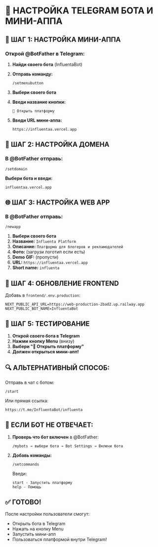# 🤖 НАСТРОЙКА TELEGRAM БОТА И МИНИ-АППА

## 🚀 ШАГ 1: НАСТРОЙКА МИНИ-АППА

### Открой @BotFather в Telegram:

1. **Найди своего бота** (InfluentaBot)
2. **Отправь команду:**
   ```
   /setmenubutton
   ```

3. **Выбери своего бота**

4. **Введи название кнопки:**
   ```
   🚀 Открыть платформу
   ```

5. **Введи URL мини-аппа:**
   ```
   https://influentaa.vercel.app
   ```

## 🔧 ШАГ 2: НАСТРОЙКА ДОМЕНА

### В @BotFather отправь:
```
/setdomain
```

**Выбери бота и введи:**
```
influentaa.vercel.app
```

## 🌐 ШАГ 3: НАСТРОЙКА WEB APP

### В @BotFather отправь:
```
/newapp
```

1. **Выбери своего бота**
2. **Название:** `Influenta Platform`
3. **Описание:** `Платформа для блогеров и рекламодателей`
4. **Фото:** (загрузи логотип если есть)
5. **Demo GIF:** (пропусти)
6. **URL:** `https://influentaa.vercel.app`
7. **Short name:** `influenta`

## 📱 ШАГ 4: ОБНОВЛЕНИЕ FRONTEND

Добавь в `frontend/.env.production`:
```env
NEXT_PUBLIC_API_URL=https://web-production-2bad2.up.railway.app
NEXT_PUBLIC_BOT_NAME=InfluentaBot
```

## 🎯 ШАГ 5: ТЕСТИРОВАНИЕ

1. **Открой своего бота в Telegram**
2. **Нажми кнопку Menu** (внизу)
3. **Выбери "🚀 Открыть платформу"**
4. **Должен открыться мини-апп!**

## 🔍 АЛЬТЕРНАТИВНЫЙ СПОСОБ:

Отправь в чат с ботом:
```
/start
```

Или прямая ссылка:
```
https://t.me/InfluentaBot/influenta
```

## 🚨 ЕСЛИ БОТ НЕ ОТВЕЧАЕТ:

1. **Проверь что бот включен** в @BotFather:
   ```
   /mybots → выбери бота → Bot Settings → Включи бота
   ```

2. **Добавь команды:**
   ```
   /setcommands
   ```
   Введи:
   ```
   start - Запустить платформу
   help - Помощь
   ```

## ✅ ГОТОВО!

После настройки пользователи смогут:
- Открыть бота в Telegram
- Нажать на кнопку Menu
- Запустить мини-апп
- Пользоваться платформой внутри Telegram!

